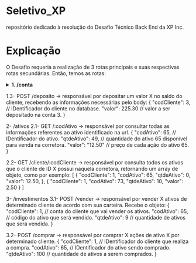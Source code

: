 # Seletivo_XP
repositório dedicado à resolução do Desafio Técnico Back End da XP Inc.

# Explicação

O Desafio requeria a realização de 3 rotas principais e suas respectivas rotas secundárias.
Então, temos as rotas:

<details>
    <summary> <strong> 1. /conta </strong> </summary> <br/>

**GET /:codCliente** -> responsável por consultar o saldo do cliente especificado pelo ID:codCliente presente na url, retornando o seguinte objeto:<br/><br/>
```javascript
          {
            "codCliente": 1,    // ID do cliente.
            "saldo": "1475.00"  // saldo do cliente 1.
          }
```

> **POST /saque** -> responsável por descontar um valor X do saldo do cliente, recebendo as informações necessárias pelo body:<br/><br/>
          {<br/>
              "codCliente": 2, // IDentificador do cliente no database.<br/>
              "valor": 74.90  // valor a ser descontado_sacado da conta 2.<br/>
          }<br/><br/>
</details>

1.3- POST /deposito  -> responsável por depositar um valor X no saldo do cliente, recebendo as informações necessárias pelo body:
          {
              "codCliente": 3, // IDentificador do cliente no database.
              "valor": 225.30  // valor a ser depositado na conta 3.
          }

2- /ativos
2.1- GET /:codAtivo -> responsável por consultar todas as informações referentes ao ativo identificado na url.
    {
        "codAtivo": 65,  // IDentificador do ativo.
        "qtdeAtivo": 49, // quantidade do ativo 65 disponível para venda na corretora.
        "valor": "12.50" // preço de cada ação do ativo 65.
    }

2.2- GET /cliente/:codCliente -> responsável por consulta todos os ativos que o cliente de ID X possui naquela corretora, retornando um array de objeto, como por exemplo:
    [
        {
            "codCliente": 1,
            "codAtivo": 65,
            "qtdeAtivo": 0,
            "valor": 12.50,
        },
        {
            "codCliente": 1,
            "codAtivo": 73,
            "qtdeAtivo": 10,
            "valor": 2.50
        }
    ]

3- /investimentos
3.1- POST /vender -> responsável por vender X ativos de determinado cliente de acordo com sua carteira. Recebe o objeto:
    {
        "codCliente": 1, // conta do cliente que vai vender os ativos.
        "codAtivo": 65,  // código do ativo que será vendido.
        "qtdeAtivo": 9  // quantidade de ativos que será vendida.
    }

3.2- POST /comprar -> responsável por comprar X ações de ativo X por determinado cliente.
    {
        "codCliente": 1,  // IDentificador do cliente que realiza a compra.
        "codAtivo": 65,   // IDentificador do ativo sendo comprado.
        "qtdeAtivo": 100  // quantidade de ativos a serem comprados.
    }
